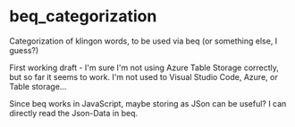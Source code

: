 # beq_categorization
Categorization of klingon words, to be used via beq (or something else, I guess?)

First working draft - I'm sure I'm not using Azure Table Storage correctly, but so far it seems to work. I'm not used to Visual Studio Code, Azure, or Table storage...

Since beq works in JavaScript, maybe storing as JSon can be useful? I can directly read the Json-Data in beq.
